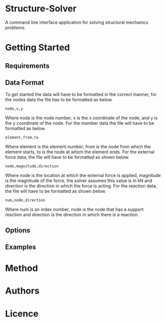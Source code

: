 # Structure-Solver
A command line interface application for solving structural mechanics problems.

# Getting Started

## Requirements

## Data Format
To get started the data will have to be formatted in the correct manner, for the nodes data the file has to be formatted as below.

```node,x,y```

Where node is the node number, x is the x coordinate of the node, and y is the y coordinate of the node. For the member data the file will have to be formatted as below.

```element,from,to```

Where element is the element number, from is the node from which the element starts, to is the node at which the element ends. For the external force data, the file will have to be formatted as shown below.

```node,magnitude,direction```

Where node is the location at which the external force is applied, magnitude is the magnitude of the force, the solver assumes this value is in kN and direction is the direction in which the force is acting. For the reaction data, the file will have to be formatted as shown below.

```num,node,direction```

Where num is an index number, node is the node that has a support reaction and direction is the direction in which there is a reaction.

## Options

## Examples

# Method

# Authors

# Licence
